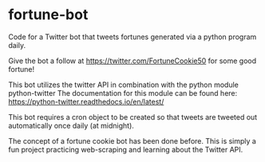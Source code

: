# fortune-bot

Code for a Twitter bot that tweets fortunes generated via a python program daily. 

Give the bot a follow at https://twitter.com/FortuneCookie50 for some good fortune!

This bot utilizes the twitter API in combination with the python module python-twitter
The documentation for this module can be found here: https://python-twitter.readthedocs.io/en/latest/

This bot requires a cron object to be created so that tweets are tweeted out automatically once daily (at midnight).

The concept of a fortune cookie bot has been done before. This is simply a fun project practicing web-scraping and learning about the Twitter API.
